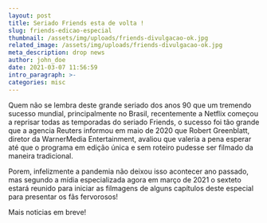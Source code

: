 ```yaml
---
layout: post
title: Seriado Friends esta de volta !
slug: friends-edicao-especial
thumbnail: /assets/img/uploads/friends-divulgacao-ok.jpg
related_image: /assets/img/uploads/friends-divulgacao-ok.jpg
meta_description: drop news
author: john_doe
date: 2021-03-07 11:56:59
intro_paragraph: >-
categories: misc
---
```



Quem não se lembra deste grande seriado dos anos 90 que um tremendo sucesso mundial, principalmente no Brasil, recentemente  a Netflix começou a reprisar todas as temporadas do seriado Friends, o sucesso foi tão grande que a agencia Reuters informou em maio de 2020 que Robert Greenblatt, diretor da WarnerMedia Entertainment, avaliou que valeria a pena esperar até que o programa em edição única e sem roteiro pudesse ser filmado da maneira tradicional. 

Porem, infelizmente a pandemia não deixou isso acontecer ano passado, mas segundo a mídia especializada agora em março de 2021 o sexteto estará reunido para iniciar as filmagens de alguns capítulos deste especial para presentar os fãs fervorosos! 

Mais noticias em breve!
